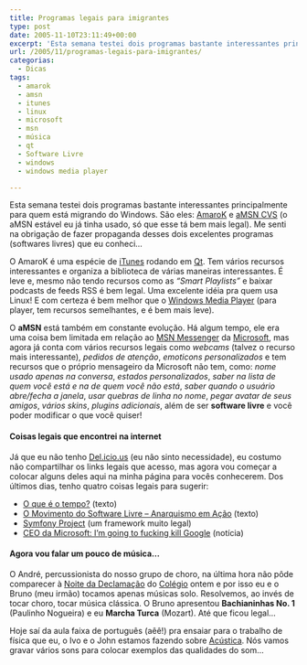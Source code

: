 ```yaml
---
title: Programas legais para imigrantes
type: post
date: 2005-11-10T23:11:49+00:00
excerpt: 'Esta semana testei dois programas bastante interessantes principalmente para quem está migrando do Windows. São eles: AmaroK e aMSN (versão CVS). Me senti na obrigação de fazer propaganda desses dois excelentes programas que acabo de conhecer!'
url: /2005/11/programas-legais-para-imigrantes/
categorias:
  - Dicas
tags:
  - amarok
  - amsn
  - itunes
  - linux
  - microsoft
  - msn
  - música
  - qt
  - Software Livre
  - windows
  - windows media player

---
```

Esta semana testei dois programas bastante interessantes principalmente para quem está migrando do Windows. São eles: [AmaroK][1] e [aMSN CVS][2] (o aMSN estável eu já tinha usado, só que esse tá bem mais legal). Me senti na obrigação de fazer propaganda desses dois excelentes programas (softwares livres) que eu conheci…

O AmaroK é uma espécie de [iTunes][3] rodando em [Qt][4]. Tem vários recursos interessantes e organiza a biblioteca de várias maneiras interessantes. É leve e, mesmo não tendo recursos como as _“Smart Playlists”_ e baixar podcasts de feeds RSS é bem legal. Uma excelente idéia pra quem usa Linux! E com certeza é bem melhor que o [Windows Media Player][5] (para player, tem recursos semelhantes, e é bem mais leve).

O **aMSN** está também em constante evolução. Há algum tempo, ele era uma coisa bem limitada em relação ao [MSN Messenger][6] da [Microsoft][7], mas agora já conta com vários recursos legais como _webcams_ (talvez o recurso mais interessante), _pedidos de atenção_, _emoticons personalizados_ e tem recursos que o próprio mensageiro da Microsoft não tem, como: _nome usado apenas na conversa_, _estados personalizados_, _saber na lista de quem você está e na de quem você não está_, _saber quando o usuário abre/fecha a janela_, _usar quebras de linha no nome_, _pegar avatar de seus amigos_, _vários skins_, _plugins adicionais_, além de ser **software livre** e você poder modificar o que você quiser!

#### Coisas legais que encontrei na internet

Já que eu não tenho [Del.icio.us][8] (eu não sinto necessidade), eu costumo não compartilhar os links legais que acesso, mas agora vou começar a colocar alguns deles aqui na minha página para vocês conhecerem. Dos últimos dias, tenho quatro coisas legais para sugerir:

  * [O que é o tempo?][9] (texto)
  * [O Movimento do Software Livre – Anarquismo em Ação][10] (texto)
  * [Symfony Project][11] (um framework muito legal)
  * [CEO da Microsoft: I’m going to fucking kill Google][12] (notícia)

#### Agora vou falar um pouco de música…

O André, percussionista do nosso grupo de choro, na última hora não pôde comparecer à [Noite da Declamação][13] do [Colégio][14] ontem e por isso eu e o Bruno (meu irmão) tocamos apenas músicas solo. Resolvemos, ao invés de tocar choro, tocar música clássica. O Bruno apresentou **Bachianinhas No. 1** (Paulinho Nogueira) e eu **Marcha Turca** (Mozart). Até que ficou legal…

Hoje saí da aula faixa de português (aêê!) pra ensaiar para o trabalho de física que eu, o Ivo e o John estamos fazendo sobre [Acústica][15]. Nós vamos gravar vários sons para colocar exemplos das qualidades do som…

 [1]: http://amarok.kde.org
 [2]: http://amsn.sourceforge.net/amsn_cvs.tar.gz
 [3]: http://www.apple.com/itunes
 [4]: http://qt.kde.org
 [5]: http://www.microsoft.com/windows/windowsmedia/mp10/default.aspx
 [6]: http://messenger.msn.com
 [7]: http://www.microsoft.com
 [8]: http://del.icio.us/
 [9]: http://www.cepa.if.usp.br/e-fisica/mecanica/curioso/cap03/cap3framebaixo.php
 [10]: http://minerva.ufpel.edu.br/~campani/swlivreanarquismo.txt
 [11]: http://www.symfony-project.com/
 [12]: http://www.smh.com.au/news/technology/microsoft-ceo-im-going-to-fing-kill-google/2005/09/03/1125302772214.html
 [13]: http://www.salesianoitajai.g12.br/?sp=vernoticia&id=83
 [14]: http://www.salesianoitajai.g12.br
 [15]: http://pt.wikipedia.org/wiki/Acústica

